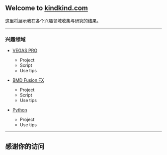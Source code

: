 ## Welcome to [kindkind.com](http://kindkind.com)

这里将展示我在各个兴趣领域收集与研究的结果。

***

### 兴趣领域

* [VEGAS PRO]
    * Project
    * Script
    * Use tips

* [BMD Fusion FX]
    * Project
    * Script
    * Use tips

* [Python]
    * Project
    * Use tips

***

## 感谢你的访问

[VEGAS PRO]:https://github.com/topics/kindkindcom-vegas-pro
[BMD Fusion FX]:https://github.com/topics/kindkindcom-fusion-fx
[Python]:https://github.com/topics/kindkindcom-python
